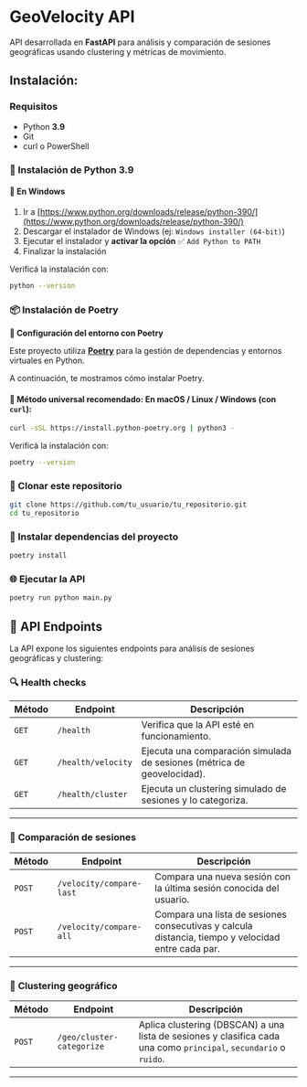 # GeoVelocity API

API desarrollada en **FastAPI** para análisis y comparación de sesiones geográficas usando clustering y métricas de movimiento.

## Instalación:

### Requisitos

- Python **3.9**
- Git
- curl o PowerShell

### 🐍 Instalación de Python 3.9

#### 🔧 En Windows

1. Ir a [https://www.python.org/downloads/release/python-390/](https://www.python.org/downloads/release/python-390/)
2. Descargar el instalador de Windows (ej: `Windows installer (64-bit)`)
3. Ejecutar el instalador y **activar la opción** ✅ `Add Python to PATH`
4. Finalizar la instalación

Verificá la instalación con:

```bash
python --version
```

### 📦 Instalación de Poetry

**🚀 Configuración del entorno con Poetry**

Este proyecto utiliza [**Poetry**](https://python-poetry.org/) para la gestión de dependencias y entornos virtuales en Python.

A continuación, te mostramos cómo instalar Poetry.

#### 🔧 Método universal recomendado: En macOS / Linux / Windows (con `curl`):
```bash
curl -sSL https://install.python-poetry.org | python3 -
```

Verificá la instalación con:

```bash
poetry --version
```

### 📁 Clonar este repositorio

```bash
git clone https://github.com/tu_usuario/tu_repositorio.git
cd tu_repositorio
```

### 🧩 Instalar dependencias del proyecto

```bash
poetry install
```

### 🌐 Ejecutar la API

```bash
poetry run python main.py
```

## 📡 API Endpoints

La API expone los siguientes endpoints para análisis de sesiones geográficas y clustering:

### 🔍 **Health checks**

|Método|Endpoint|Descripción|
|---|---|---|
|`GET`|`/health`|Verifica que la API esté en funcionamiento.|
|`GET`|`/health/velocity`|Ejecuta una comparación simulada de sesiones (métrica de geovelocidad).|
|`GET`|`/health/cluster`|Ejecuta un clustering simulado de sesiones y lo categoriza.|

---

### 🚦 **Comparación de sesiones**

|Método|Endpoint|Descripción|
|---|---|---|
|`POST`|`/velocity/compare-last`|Compara una nueva sesión con la última sesión conocida del usuario.|
|`POST`|`/velocity/compare-all`|Compara una lista de sesiones consecutivas y calcula distancia, tiempo y velocidad entre cada par.|

---

### 🧭 **Clustering geográfico**

|Método|Endpoint|Descripción|
|---|---|---|
|`POST`|`/geo/cluster-categorize`|Aplica clustering (DBSCAN) a una lista de sesiones y clasifica cada una como `principal`, `secundario` o `ruido`.|

---

